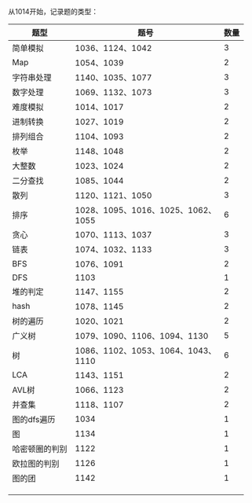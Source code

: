 从1014开始，记录题的类型：

| 题型           | 题号                                     | 数量 |
| -------------- | ---------------------------------------- | ---- |
| 简单模拟       | 1036、1124、1042                         | 3    |
| Map            | 1054、1039                               | 2    |
| 字符串处理     | 1140、1035、1077                         | 3    |
| 数字处理       | 1069、1132、1073                         | 3    |
| 难度模拟       | 1014、1017                               | 2    |
| 进制转换       | 1027、1019                               | 2    |
| 排列组合       | 1104、1093                               | 2    |
| 枚举           | 1148、1048                               | 2    |
| 大整数         | 1023、1024                               | 2    |
| 二分查找       | 1085、1044                               | 2    |
| 散列           | 1120、1121、1050                         | 3    |
| 排序           | 1028、1095、1016、1025、1062、<br />1055 | 6    |
| 贪心           | 1070、1113、1037                         | 3    |
| 链表           | 1074、1032、1133                         | 3    |
| BFS            | 1076、1091                               | 2    |
| DFS            | 1103                                     | 1    |
| 堆的判定       | 1147、1155                               | 2    |
| hash           | 1078、1145                               | 2    |
| 树的遍历       | 1020、1021                               | 2    |
| 广义树         | 1079、1090、1106、1094、1130             | 5    |
| 树             | 1086、1102、1053、1064、1043、<br />1110 | 6    |
| LCA            | 1143、1151                               | 2    |
| AVL树          | 1066、1123                               | 2    |
| 并查集         | 1118、1107                               | 2    |
| 图的dfs遍历    | 1034                                     | 1    |
| 图             | 1134                                     | 1    |
| 哈密顿圈的判别 | 1122                                     | 1    |
| 欧拉图的判别   | 1126                                     | 1    |
| 图的团         | 1142                                     | 1    |
|                |                                          |      |
|                |                                          |      |
|                |                                          |      |

